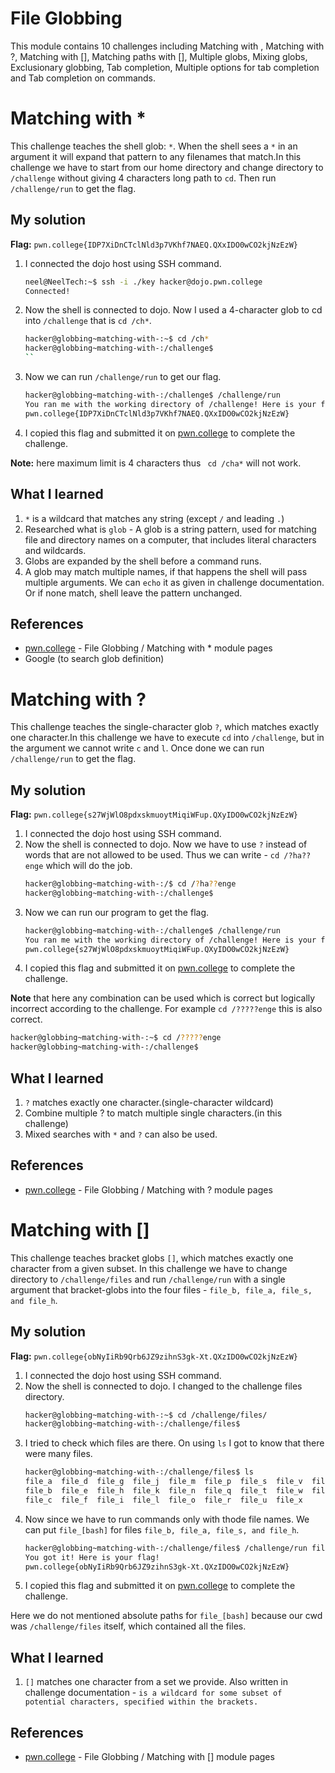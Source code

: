 # File Globbing
This module contains 10 challenges including Matching with , Matching with ?, Matching with [], Matching paths with [], Multiple globs, Mixing globs, Exclusionary globbing, Tab completion, Multiple options for tab completion and Tab completion on commands.

# Matching with *
This challenge teaches the shell glob: `*`. When the shell sees a `*` in an argument it will expand that pattern to any filenames that match.In this challenge we have to start from our home directory and change directory to `/challenge` without giving 4 characters long path to `cd`. Then run `/challenge/run` to get the flag.

## My solution
**Flag:** `pwn.college{IDP7XiDnCTclNld3p7VKhf7NAEQ.QXxIDO0wCO2kjNzEzW}`

1. I connected the dojo host using SSH command.
    ```bash
    neel@NeelTech:~$ ssh -i ./key hacker@dojo.pwn.college
    Connected!
    ```
2. Now the shell is connected to dojo. Now I used a 4-character glob to cd into `/challenge` that is `cd /ch*`.
    ```bash
    hacker@globbing~matching-with-:~$ cd /ch*
    hacker@globbing~matching-with-:/challenge$
    ``
3. Now we can run `/challenge/run` to get our flag.
    ```bash
    hacker@globbing~matching-with-:/challenge$ /challenge/run
    You ran me with the working directory of /challenge! Here is your flag:
    pwn.college{IDP7XiDnCTclNld3p7VKhf7NAEQ.QXxIDO0wCO2kjNzEzW}
    ```
4. I copied this flag and submitted it on [pwn.college](https://pwn.college/linux-luminarium/globbing/) to complete the challenge.

**Note:** here maximum limit is 4 characters thus ` cd /cha*` will not work.

## What I learned
1. `*` is a wildcard that matches any string (except `/` and leading `.`)
2. Researched what is `glob` - A glob is a string pattern, used for matching file and directory names on a computer, that includes literal characters and wildcards.
3. Globs are expanded by the shell before a command runs.
4. A glob may match multiple names,  if that happens the shell will pass multiple arguments. We can `echo` it as given in challenge documentation. Or if none match, shell leave the pattern unchanged.

## References 
- [pwn.college](https://pwn.college/linux-luminarium/globbing/) - File Globbing / Matching with * module pages
- Google (to search glob definition)


# Matching with ?
This challenge teaches the single-character glob `?`, which matches exactly one character.In this challenge we have to execute `cd` into `/challenge`, but in the argument we cannot write `c` and `l`. Once done we can run `/challenge/run` to get the flag.

## My solution
**Flag:** `pwn.college{s27WjWlO8pdxskmuoytMiqiWFup.QXyIDO0wCO2kjNzEzW}`

1. I connected the dojo host using SSH command.
2. Now the shell is connected to dojo. Now we have to use `?` instead of words that are not allowed to be used. Thus we can write - `cd /?ha??enge` which will do the job.
    ```bash
    hacker@globbing~matching-with-:/$ cd /?ha??enge
    hacker@globbing~matching-with-:/challenge$
    ```
3. Now we can run our program to get the flag.
    ```bash
    hacker@globbing~matching-with-:/challenge$ /challenge/run
    You ran me with the working directory of /challenge! Here is your flag:
    pwn.college{s27WjWlO8pdxskmuoytMiqiWFup.QXyIDO0wCO2kjNzEzW}
    ```
4. I copied this flag and submitted it on [pwn.college](https://pwn.college/linux-luminarium/globbing/) to complete the challenge.

**Note** that here any combination can be used which is correct but logically incorrect according to the challenge. For example `cd /?????enge` this is also correct.
```bash
hacker@globbing~matching-with-:~$ cd /?????enge
hacker@globbing~matching-with-:/challenge$
```

## What I learned
1. `?` matches exactly one character.(single-character wildcard)
2. Combine multiple ? to match multiple single characters.(in this challenge)
3. Mixed searches with `*` and `?` can also be used.

## References 
- [pwn.college](https://pwn.college/linux-luminarium/globbing/) - File Globbing / Matching with ? module pages


# Matching with []
This challenge teaches bracket globs `[]`, which matches exactly one character from a given subset. In this challenge we have to change directory to `/challenge/files` and run `/challenge/run` with a single argument that bracket-globs into the four files - `file_b, file_a, file_s, and file_h`.

## My solution
**Flag:** `pwn.college{obNyIiRb9Qrb6JZ9zihnS3gk-Xt.QXzIDO0wCO2kjNzEzW}`

1. I connected the dojo host using SSH command.
2. Now the shell is connected to dojo. I changed to the challenge files directory.
    ```bash
    hacker@globbing~matching-with-:~$ cd /challenge/files/
    hacker@globbing~matching-with-:/challenge/files$
    ```
3. I tried to check which files are there. On using `ls` I got to know that there were many files.
    ```bash
    hacker@globbing~matching-with-:/challenge/files$ ls
    file_a  file_d  file_g  file_j  file_m  file_p  file_s  file_v  file_y
    file_b  file_e  file_h  file_k  file_n  file_q  file_t  file_w  file_z
    file_c  file_f  file_i  file_l  file_o  file_r  file_u  file_x
    ```
4. Now since we have to run commands only with thode file names. We can put `file_[bash]` for files `file_b, file_a, file_s, and file_h`.
    ```bash
    hacker@globbing~matching-with-:/challenge/files$ /challenge/run file_[bash]
    You got it! Here is your flag!
    pwn.college{obNyIiRb9Qrb6JZ9zihnS3gk-Xt.QXzIDO0wCO2kjNzEzW}
    ```
5. I copied this flag and submitted it on [pwn.college](https://pwn.college/linux-luminarium/globbing/) to complete the challenge.

Here we do not mentioned absolute paths for `file_[bash]` because our cwd was `/challenge/files` itself, which contained all the files.

## What I learned
1. `[]` matches one character from a set we provide. Also written in challenge documentation - `is a wildcard for some subset of potential characters, specified within the brackets.`

## References 
- [pwn.college](https://pwn.college/linux-luminarium/globbing/) - File Globbing / Matching with [] module pages

